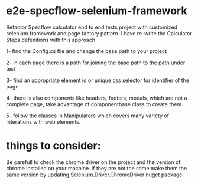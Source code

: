 # e2e-specflow-selenium-framework
Refactor Specflow calculator end to end tests project with customized selenium framework and page factory pattern.
I have re-write the Calculator Steps defenitions with this approach


1- find the Config.cs file and change the base path to your project

2- in each page there is a path for joining the base path to the path under test

3- find an appropriate element id or unique css selector for identifier of the page

4- there is also components like headers, footers, modals, which are not a complete page, take advantage of componentbase class to create them.

5- follow the classes in Manipulators which covers many variety of interations with web elements.

# things to consider:
Be carefull to check the chrome driver on the project and the version of chrome installed on your machine.
  if they are not the same make them the same version by updating Selenium.Driver.ChromeDriver nuget package.
